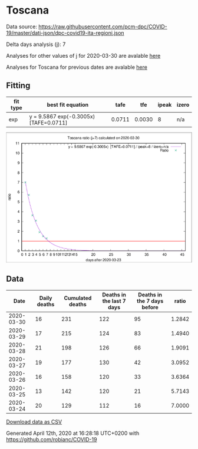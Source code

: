 # Toscana

Data source: https://raw.githubusercontent.com/pcm-dpc/COVID-19/master/dati-json/dpc-covid19-ita-regioni.json

Delta days analysis (j): 7

Analyses for other values of j for 2020-03-30 are avalable [here](../README.md)

Analyses for Toscana for previous dates are avalable [here](../../README.md)

## Fitting 
|fit type|best fit equation|tafe|tfe|ipeak|izero|
|-------|-----|--------|------|---|---|
|exp|y = 9.5867 exp(-0.3005x)  [TAFE=0.0711]|0.0711|0.0030|8|n/a|

![Plot](COVID-19_toscana_j7_2020-03-30.png)

## Data
|Date|Daily deaths|Cumulated deaths|Deaths in the last 7 days|Deaths in the 7 days before|ratio|
|----|----------|-----------|-------|--------------------|-----|
|2020-03-30|16|231|122|95|1.2842|
|2020-03-29|17|215|124|83|1.4940|
|2020-03-28|21|198|126|66|1.9091|
|2020-03-27|19|177|130|42|3.0952|
|2020-03-26|16|158|120|33|3.6364|
|2020-03-25|13|142|120|21|5.7143|
|2020-03-24|20|129|112|16|7.0000|

[Download data as CSV](COVID-19_toscana_j7_2020-03-30.csv)

Generated April 12th, 2020 at 16:28:18 UTC+0200 with https://github.com/robianc/COVID-19
